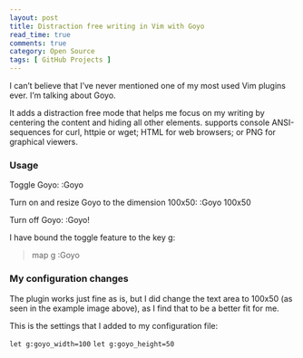 ```yaml
---
layout: post
title: Distraction free writing in Vim with Goyo
read_time: true  
comments: true
category: Open Source
tags: [ GitHub Projects ]
---
```


I can’t believe that I’ve never mentioned one of my most used Vim plugins ever. I’m talking about Goyo.

It adds a distraction free mode that helps me focus on my writing by centering the content and hiding all other elements.
supports console ANSI-sequences for curl, httpie or wget; HTML for web browsers; or PNG for graphical viewers. 

### Usage

Toggle Goyo:
:Goyo

Turn on and resize Goyo to the dimension 100x50:
:Goyo 100x50

Turn off Goyo:
:Goyo!

I have bound the toggle feature to the key <Leader>g:
> map <Leader>g :Goyo<CR>

### My configuration changes

The plugin works just fine as is, but I did change the text area to 100x50 (as seen in the example image above), as I find that to be a better fit for me.

This is the settings that I added to my configuration file:

`let g:goyo_width=100`
`let g:goyo_height=50`
